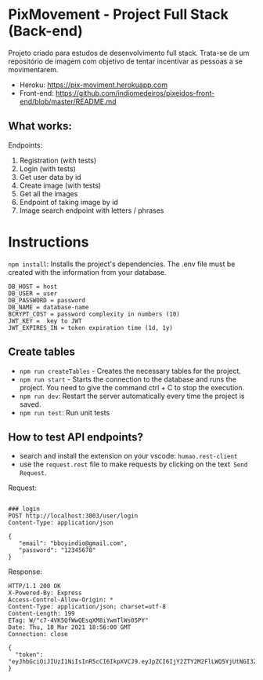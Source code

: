 #
PixMovement - Project Full Stack (Back-end)
===
Projeto criado para estudos de desenvolvimento full stack. 
Trata-se de um repositório de imagem com objetivo de tentar incentivar 
as pessoas a se movimentarem.


* Heroku: https://pix-moviment.herokuapp.com
* Front-end: https://github.com/indiomedeiros/pixeidos-front-end/blob/master/README.md


What works:
----
Endpoints:
1. Registration (with tests)
2. Login (with tests)
3. Get user data by id
4. Create image (with tests)
5. Get all the images
6. Endpoint of taking image by id
7. Image search endpoint with letters / phrases 

Instructions
===
`npm install`: Installs the project's dependencies.
The .env file must be created with the information from your database.
```
DB_HOST = host
DB_USER = user
DB_PASSWORD = password
DB_NAME = database-name
BCRYPT_COST = password complexity in numbers (10)
JWT_KEY =  key to JWT
JWT_EXPIRES_IN = token expiration time (1d, 1y)
```
Create tables
---
* `npm run createTables` - Creates the necessary tables for the project.
* `npm run start` - Starts the connection to the database and runs the project. You need to give the command ctrl + C to stop the execution.
* `npm run dev`: Restart the server automatically every time the project is saved.
* `npm run test`: Run unit tests

How to test API endpoints?
---

* search and install the extension on your vscode: `humao.rest-client`
* use the `request.rest` file to make requests by clicking on the text` Send Request`.

Request:
```

### login
POST http://localhost:3003/user/login
Content-Type: application/json

{
   "email": "bboyindio@gmail.com",
   "password": "12345678"    
}
```
Response:
```
HTTP/1.1 200 OK
X-Powered-By: Express
Access-Control-Allow-Origin: *
Content-Type: application/json; charset=utf-8
Content-Length: 199
ETag: W/"c7-4VK5QfWwQEsqXM8iYwmTlWs05PY"
Date: Thu, 18 Mar 2021 18:56:00 GMT
Connection: close

{
  "token": "eyJhbGciOiJIUzI1NiIsInR5cCI6IkpXVCJ9.eyJpZCI6IjY2ZTY2M2FlLWQ5YjUtNGI3ZS04NTQxLWRlNjI5MTViNjMwNSIsImlhdCI6MTYxNjA5Mzc2MCwiZXhwIjoxNjE2MTgwMTYwfQ.DznF5S9G7LuEMI4vVulfWmN9kf21Kgg1FpWJxjL8Bjc"
}
```

